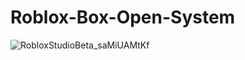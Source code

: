 # Roblox-Box-Open-System
![RobloxStudioBeta_saMiUAMtKf](https://user-images.githubusercontent.com/98771837/174151761-cf6f26a7-0cc6-483f-b4c7-e4088a14aee5.png)
